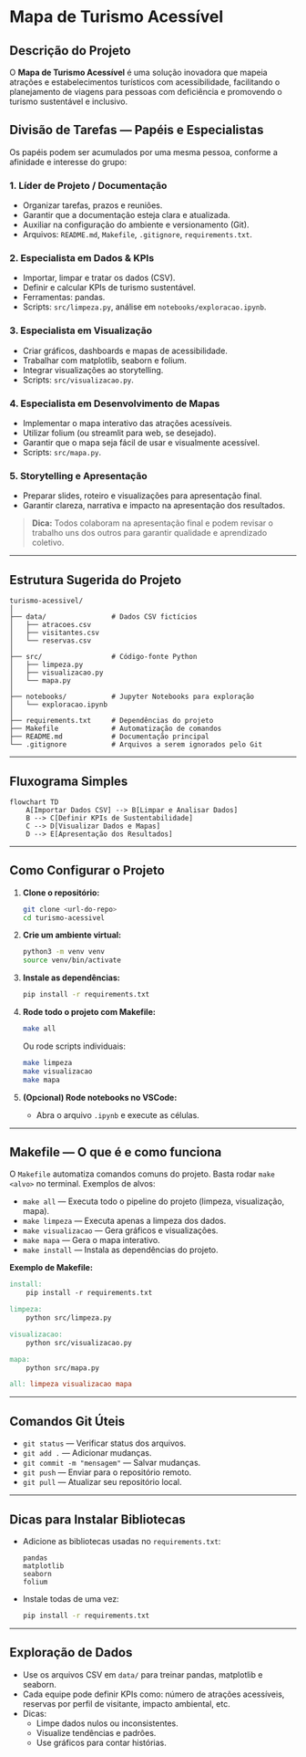 # Mapa de Turismo Acessível

## Descrição do Projeto

O **Mapa de Turismo Acessível** é uma solução inovadora que mapeia atrações e estabelecimentos turísticos com acessibilidade, facilitando o planejamento de viagens para pessoas com deficiência e promovendo o turismo sustentável e inclusivo.

## Divisão de Tarefas — Papéis e Especialistas

Os papéis podem ser acumulados por uma mesma pessoa, conforme a afinidade e interesse do grupo:

### 1. Líder de Projeto / Documentação

- Organizar tarefas, prazos e reuniões.
- Garantir que a documentação esteja clara e atualizada.
- Auxiliar na configuração do ambiente e versionamento (Git).
- Arquivos: `README.md`, `Makefile`, `.gitignore`, `requirements.txt`.

### 2. Especialista em Dados & KPIs

- Importar, limpar e tratar os dados (CSV).
- Definir e calcular KPIs de turismo sustentável.
- Ferramentas: pandas.
- Scripts: `src/limpeza.py`, análise em `notebooks/exploracao.ipynb`.

### 3. Especialista em Visualização

- Criar gráficos, dashboards e mapas de acessibilidade.
- Trabalhar com matplotlib, seaborn e folium.
- Integrar visualizações ao storytelling.
- Scripts: `src/visualizacao.py`.

### 4. Especialista em Desenvolvimento de Mapas

- Implementar o mapa interativo das atrações acessíveis.
- Utilizar folium (ou streamlit para web, se desejado).
- Garantir que o mapa seja fácil de usar e visualmente acessível.
- Scripts: `src/mapa.py`.

### 5. Storytelling e Apresentação

- Preparar slides, roteiro e visualizações para apresentação final.
- Garantir clareza, narrativa e impacto na apresentação dos resultados.

> **Dica:** Todos colaboram na apresentação final e podem revisar o trabalho uns dos outros para garantir qualidade e aprendizado coletivo.

---

## Estrutura Sugerida do Projeto

```
turismo-acessivel/
│
├── data/                # Dados CSV fictícios
│   ├── atracoes.csv
│   ├── visitantes.csv
│   └── reservas.csv
│
├── src/                 # Código-fonte Python
│   ├── limpeza.py
│   ├── visualizacao.py
│   └── mapa.py
│
├── notebooks/           # Jupyter Notebooks para exploração
│   └── exploracao.ipynb
│
├── requirements.txt     # Dependências do projeto
├── Makefile             # Automatização de comandos
├── README.md            # Documentação principal
└── .gitignore           # Arquivos a serem ignorados pelo Git
```

---

## Fluxograma Simples

```mermaid
flowchart TD
    A[Importar Dados CSV] --> B[Limpar e Analisar Dados]
    B --> C[Definir KPIs de Sustentabilidade]
    C --> D[Visualizar Dados e Mapas]
    D --> E[Apresentação dos Resultados]
```

---

## Como Configurar o Projeto

1. **Clone o repositório:**

   ```sh
   git clone <url-do-repo>
   cd turismo-acessivel
   ```

2. **Crie um ambiente virtual:**

   ```sh
   python3 -m venv venv
   source venv/bin/activate
   ```

3. **Instale as dependências:**

   ```sh
   pip install -r requirements.txt
   ```

4. **Rode todo o projeto com Makefile:**

   ```sh
   make all
   ```

   Ou rode scripts individuais:

   ```sh
   make limpeza
   make visualizacao
   make mapa
   ```

5. **(Opcional) Rode notebooks no VSCode:**
   - Abra o arquivo `.ipynb` e execute as células.

---

## Makefile — O que é e como funciona

O `Makefile` automatiza comandos comuns do projeto. Basta rodar `make <alvo>` no terminal. Exemplos de alvos:

- `make all` — Executa todo o pipeline do projeto (limpeza, visualização, mapa).
- `make limpeza` — Executa apenas a limpeza dos dados.
- `make visualizacao` — Gera gráficos e visualizações.
- `make mapa` — Gera o mapa interativo.
- `make install` — Instala as dependências do projeto.

**Exemplo de Makefile:**

```makefile
install:
	pip install -r requirements.txt

limpeza:
	python src/limpeza.py

visualizacao:
	python src/visualizacao.py

mapa:
	python src/mapa.py

all: limpeza visualizacao mapa
```

---

## Comandos Git Úteis

- `git status` — Verificar status dos arquivos.
- `git add .` — Adicionar mudanças.
- `git commit -m "mensagem"` — Salvar mudanças.
- `git push` — Enviar para o repositório remoto.
- `git pull` — Atualizar seu repositório local.

---

## Dicas para Instalar Bibliotecas

- Adicione as bibliotecas usadas no `requirements.txt`:
  ```
  pandas
  matplotlib
  seaborn
  folium
  ```
- Instale todas de uma vez:
  ```sh
  pip install -r requirements.txt
  ```

---

## Exploração de Dados

- Use os arquivos CSV em `data/` para treinar pandas, matplotlib e seaborn.
- Cada equipe pode definir KPIs como: número de atrações acessíveis, reservas por perfil de visitante, impacto ambiental, etc.
- Dicas:
  - Limpe dados nulos ou inconsistentes.
  - Visualize tendências e padrões.
  - Use gráficos para contar histórias.
